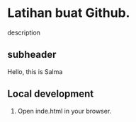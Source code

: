 # Latihan buat Github. 

description

## subheader 

Hello, this is Salma

## Local development

1. Open inde.html in your browser. 